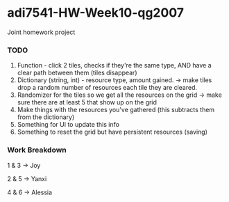 # adi7541-HW-Week10-qg2007
 Joint homework project


### TODO
1. Function - click 2 tiles, checks if they're the same type, AND have a clear path between them (tiles disappear)
2. Dictionary (string, int) - resource type, amount gained. -> make tiles drop a random number of resources each tile they are cleared. 
3. Randomizer for the tiles so we get all the resources on the grid -> make sure there are at least 5 that show up on the grid
4. Make things with the resources you've gathered (this subtracts them from the dictionary) 
5. Something for UI to update this info
6. Something to reset the grid but have persistent resources (saving)


### Work Breakdown
1 & 3 -> Joy

2 & 5 -> Yanxi

4 & 6 ->  Alessia
